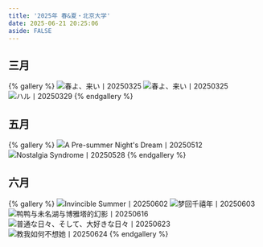 ```yaml
---
title: '2025年 春&夏・北京大学'
date: 2025-06-21 20:25:06
aside: FALSE
---
```

## 三月
{% gallery %}
![春よ、来い丨20250325](https://s2.loli.net/2025/06/24/MZylHKRE6vOXgYs.jpg)
![春よ、来い丨20250325](https://s2.loli.net/2025/06/24/QqSbxMkmut6KaU2.jpg)
![ハル丨20250329](https://s2.loli.net/2025/06/24/aiWxu918qSdNM3w.jpg)
{% endgallery %}

## 五月
{% gallery %}
![A Pre-summer Night's Dream丨20250512](https://s2.loli.net/2025/06/22/fVSnCqzAGPXcWrE.jpg)![Nostalgia Syndrome丨20250528](https://s2.loli.net/2025/06/22/nKaVtGp6PoxIJlr.jpg)
{% endgallery %}

## 六月
{% gallery %}
![Invincible Summer丨20250602](https://s2.loli.net/2025/06/22/D89KjZxhpSCFHRG.jpg)
![梦回千禧年丨20250603](https://s2.loli.net/2025/06/22/7XAishkmvrfjwIg.jpg)
![鸭鸭与未名湖与博雅塔的幻影丨20250616](https://s2.loli.net/2025/06/22/AJeoXdtYjpREksU.jpg)
![普通な日々、そして、大好きな日々丨20250623](https://s2.loli.net/2025/06/24/Dft3CvOVQq7jxJU.jpg)
![教我如何不想她丨20250624](https://s2.loli.net/2025/06/24/wZ8IzcbVQ6dlOjW.jpg)
{% endgallery %}